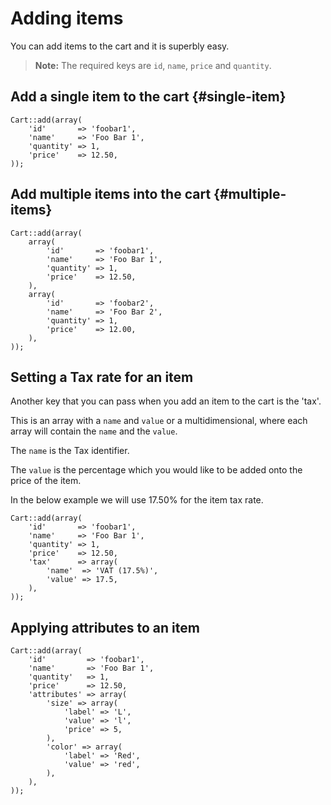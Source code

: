 # Adding items

You can add items to the cart and it is superbly easy.

> **Note:** The required keys are `id`, `name`, `price` and `quantity`.

## Add a single item to the cart {#single-item}

	Cart::add(array(
		'id'       => 'foobar1',
		'name'     => 'Foo Bar 1',
		'quantity' => 1,
		'price'    => 12.50,
	));

## Add multiple items into the cart {#multiple-items}

	Cart::add(array(
		array(
			'id'       => 'foobar1',
			'name'     => 'Foo Bar 1',
			'quantity' => 1,
			'price'    => 12.50,
		),
		array(
			'id'       => 'foobar2',
			'name'     => 'Foo Bar 2',
			'quantity' => 1,
			'price'    => 12.00,
		),
	));

## Setting a Tax rate for an item

Another key that you can pass when you add an item to the cart is the 'tax'.

This is an array with a `name` and  `value` or a multidimensional, where each array
will contain the `name` and the `value`.

The `name` is the Tax identifier.

The `value` is the percentage which you would like to be added onto the price of the item.

In the below example we will use 17.50% for the item tax rate.

	Cart::add(array(
		'id'       => 'foobar1',
		'name'     => 'Foo Bar 1',
		'quantity' => 1,
		'price'    => 12.50,
		'tax'      => array(
			'name'  => 'VAT (17.5%)',
			'value' => 17.5,
		),
	));

## Applying attributes to an item

	Cart::add(array(
		'id'         => 'foobar1',
		'name'       => 'Foo Bar 1',
		'quantity'   => 1,
		'price'      => 12.50,
		'attributes' => array(
			'size' => array(
				'label' => 'L',
				'value' => 'l',
				'price' => 5,
			),
			'color' => array(
				'label' => 'Red',
				'value' => 'red',
			),
		),
	));
